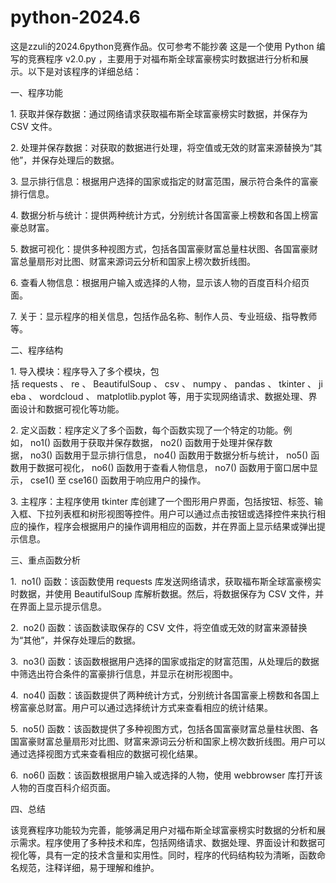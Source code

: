 # python-2024.6
这是zzuli的2024.6python竞赛作品。仅可参考不能抄袭
这是一个使用 Python 编写的竞赛程序 v2.0.py ，主要用于对福布斯全球富豪榜实时数据进行分析和展示。以下是对该程序的详细总结：
 
一、程序功能
 
1. 获取并保存数据：通过网络请求获取福布斯全球富豪榜实时数据，并保存为 CSV 文件。

2. 处理并保存数据：对获取的数据进行处理，将空值或无效的财富来源替换为“其他”，并保存处理后的数据。

3. 显示排行信息：根据用户选择的国家或指定的财富范围，展示符合条件的富豪排行信息。

4. 数据分析与统计：提供两种统计方式，分别统计各国富豪上榜数和各国上榜富豪总财富。

5. 数据可视化：提供多种视图方式，包括各国富豪财富总量柱状图、各国富豪财富总量扇形对比图、财富来源词云分析和国家上榜次数折线图。

6. 查看人物信息：根据用户输入或选择的人物，显示该人物的百度百科介绍页面。

7. 关于：显示程序的相关信息，包括作品名称、制作人员、专业班级、指导教师等。
 
二、程序结构
 
1. 导入模块：程序导入了多个模块，包括 requests 、 re 、 BeautifulSoup 、 csv 、 numpy 、 pandas 、 tkinter 、 jieba 、 wordcloud 、 matplotlib.pyplot 等，用于实现网络请求、数据处理、界面设计和数据可视化等功能。

2. 定义函数：程序定义了多个函数，每个函数实现了一个特定的功能。例如， no1() 函数用于获取并保存数据， no2() 函数用于处理并保存数据， no3() 函数用于显示排行信息， no4() 函数用于数据分析与统计， no5() 函数用于数据可视化， no6() 函数用于查看人物信息， no7() 函数用于窗口居中显示， cse1() 至 cse16() 函数用于响应用户的操作。

3. 主程序：主程序使用 tkinter 库创建了一个图形用户界面，包括按钮、标签、输入框、下拉列表框和树形视图等控件。用户可以通过点击按钮或选择控件来执行相应的操作，程序会根据用户的操作调用相应的函数，并在界面上显示结果或弹出提示信息。
 
三、重点函数分析
 
1.  no1() 函数：该函数使用 requests 库发送网络请求，获取福布斯全球富豪榜实时数据，并使用 BeautifulSoup 库解析数据。然后，将数据保存为 CSV 文件，并在界面上显示提示信息。

2.  no2() 函数：该函数读取保存的 CSV 文件，将空值或无效的财富来源替换为“其他”，并保存处理后的数据。

3.  no3() 函数：该函数根据用户选择的国家或指定的财富范围，从处理后的数据中筛选出符合条件的富豪排行信息，并显示在树形视图中。

4.  no4() 函数：该函数提供了两种统计方式，分别统计各国富豪上榜数和各国上榜富豪总财富。用户可以通过选择统计方式来查看相应的统计结果。

5.  no5() 函数：该函数提供了多种视图方式，包括各国富豪财富总量柱状图、各国富豪财富总量扇形对比图、财富来源词云分析和国家上榜次数折线图。用户可以通过选择视图方式来查看相应的数据可视化结果。

6.  no6() 函数：该函数根据用户输入或选择的人物，使用 webbrowser 库打开该人物的百度百科介绍页面。
 
四、总结
 
该竞赛程序功能较为完善，能够满足用户对福布斯全球富豪榜实时数据的分析和展示需求。程序使用了多种技术和库，包括网络请求、数据处理、界面设计和数据可视化等，具有一定的技术含量和实用性。同时，程序的代码结构较为清晰，函数命名规范，注释详细，易于理解和维护。
